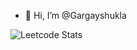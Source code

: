 - 👋 Hi, I’m @Gargayshukla


<!---
Gargayshukla/Gargayshukla is a ✨ special ✨ repository because its `README.md` (this file) appears on your GitHub profile.
You can click the Preview link to take a look at your changes.
--->
![Leetcode Stats](https://leetcard.jacoblin.cool/Gargayshukla?ext=heatmap)
